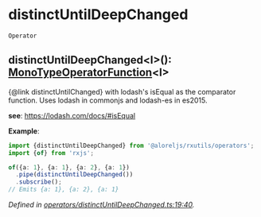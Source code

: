 # distinctUntilDeepChanged
`Operator`

## distinctUntilDeepChanged\<I>(): [MonoTypeOperatorFunction](https://rxjs.dev/api/index/interface/MonoTypeOperatorFunction)\<I>

{@link distinctUntilChanged} with lodash's isEqual as the comparator function.
Uses lodash in commonjs and lodash-es in es2015.

**see**: https://lodash.com/docs/#isEqual

**Example**:
```typescript
import {distinctUntilDeepChanged} from '@aloreljs/rxutils/operators';
import {of} from 'rxjs';

of({a: 1}, {a: 1}, {a: 2}, {a: 1})
  .pipe(distinctUntilDeepChanged())
  .subscribe();
// Emits {a: 1}, {a: 2}, {a: 1}
```

*Defined in [operators/distinctUntilDeepChanged.ts:19:40](https://github.com/Alorel/rxutils/blob/71e6a12/src/operators/distinctUntilDeepChanged.ts#L19).*